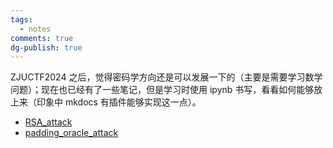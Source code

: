 ```yaml
---
tags:
  - notes
comments: true
dg-publish: true
---
```


ZJUCTF2024 之后，觉得密码学方向还是可以发展一下的（主要是需要学习数学问题）；现在也已经有了一些笔记，但是学习时使用 ipynb 书写，看看如何能够放上来（印象中 mkdocs 有插件能够实现这一点）。

- [RSA_attack](RSA_attack.md)
- [padding_oracle_attack](padding_oracle_attack.md)